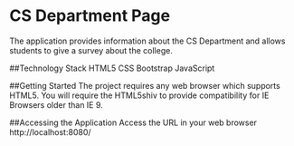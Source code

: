 # CS Department Page
The application provides information about the CS Department and allows students to give a survey about the college.

##Technology Stack
HTML5
CSS
Bootstrap
JavaScript

##Getting Started
The project requires any web browser which supports HTML5.
You will require the HTML5shiv to provide compatibility for IE Browsers older than IE 9.

##Accessing the Application
Access the URL in your web browser
http://localhost:8080/

